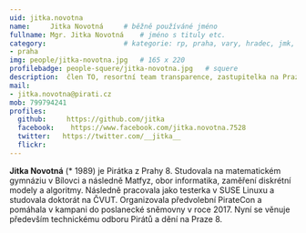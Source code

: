 ```yaml
---
uid: jitka.novotna
name:     Jitka Novotná  	# běžně používáné jméno
fullname: Mgr. Jitka Novotná	# jméno s tituly etc.
category:                 	# kategorie: rp, praha, vary, hradec, jmk, senat
- praha
img: people/jitka-novotna.jpg   # 165 x 220
profilebadge: people-squere/jitka-novotna.jpg   # squere
description:  člen TO, resortní team transparence, zastupitelka na Praze 8
mail:
- jitka.novotna@pirati.cz
mob: 799794241
profiles:
  github:     https://github.com/jitka 
  facebook:    https://www.facebook.com/jitka.novotna.7528
  twitter:   https://twitter.com/__jitka__
  flickr:		  
---
```


**Jitka Novotná** (* 1989) je Pirátka z Prahy 8. Studovala na matematickém gymnáziu v Bílovci a následně Matfyz, obor informatika, zaměření diskrétní modely a algoritmy. Následně pracovala jako testerka v SUSE Linuxu a studovala doktorát na ČVUT. Organizovala předvolební PirateCon a pomáhala v kampani do poslanecké sněmovny v roce 2017. Nyní se věnuje především technickému odboru Pirátů a dění na Praze 8.

